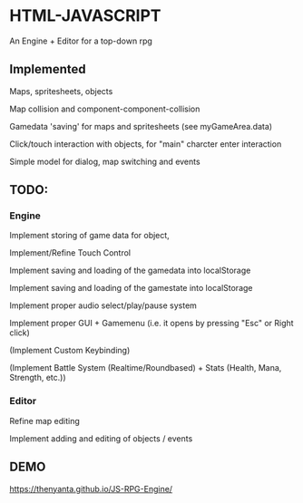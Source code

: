 # HTML-JAVASCRIPT

An Engine + Editor for a top-down rpg

## Implemented

Maps, spritesheets, objects

Map collision and component-component-collision

Gamedata 'saving' for maps and spritesheets (see myGameArea.data)

Click/touch interaction with objects, for "main" charcter enter interaction

Simple model for dialog, map switching and events 

## TODO:

### Engine

Implement storing of game data for object, 

Implement/Refine Touch Control

Implement saving and loading of the gamedata into localStorage

Implement saving and loading of the gamestate into localStorage

Implement proper audio select/play/pause system

Implement proper GUI + Gamemenu (i.e. it opens by pressing "Esc" or Right click)

(Implement Custom Keybinding)

(Implement Battle System (Realtime/Roundbased) + Stats (Health, Mana, Strength, etc.))

### Editor

Refine map editing

Implement adding and editing of objects / events

## DEMO

https://thenyanta.github.io/JS-RPG-Engine/
